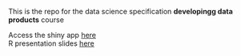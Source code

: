 This is the repo for the data science specification **developingg data products** course

Access the shiny app [here](https://divingintogeneticsandgenomics.shinyapps.io/shiny_App)  
R presentation slides [here](http://rpubs.com/crazyhottommy/hclust_app_presentation)
